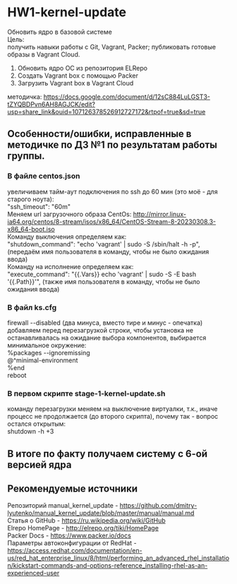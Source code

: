 # HW1-kernel-update
Обновить ядро в базовой системе  
Цель:  
получить навыки работы с Git, Vagrant, Packer;
публиковать готовые образы в Vagrant Cloud.

1) Обновить ядро ОС из репозитория ELRepo
2) Создать Vagrant box c помощью Packer
3) Загрузить Vagrant box в Vagrant Cloud

методичка:
https://docs.google.com/document/d/12sC884LuLGST3-tZYQBDPvn6AH8AGJCK/edit?usp=share_link&ouid=107126378526912727172&rtpof=true&sd=true

## Особенности/ошибки, исправленные в методичке по ДЗ №1 по результатам работы группы.  
### В файле centos.json   
увеличиваем тайм-аут подключения по ssh до 60 мин (это моё - для старого ноута):  
"ssh_timeout": "60m"  
Меняем url загрузочного образа CentOs:   http://mirror.linux-ia64.org/centos/8-stream/isos/x86_64/CentOS-Stream-8-20230308.3-x86_64-boot.iso  
Команду выключения определяем как:  
"shutdown_command": "echo 'vagrant' | sudo -S /sbin/halt -h -p", (передаём имя пользователя в команду, чтобы не было ожидания ввода)  
Команду на исполнение определяем как:  
"execute_command": "{{.Vars}} echo 'vagrant' | sudo -S -E bash '{{.Path}}'",  (также имя пользователя в команду, чтобы не было ожидания ввода)  

### В файл ks.cfg  
firewall --disabled (два минуса, вместо тире и минус - опечатка)  
добавляем перед перезагрузкой строки, чтобы установка не останавливалась на ожидание выбора компонентов, выбирается минимальное окружение:  
%packages --ignoremissing  
@^minimal-environment  
%end  
reboot  

### В первом скрипте stage-1-kernel-update.sh   
команду перезагрузки меняем на выключение виртуалки, т.к., иначе процесс не продолжается (до второго скрипта), почему так - вопрос остался открытым:  
shutdown -h +3  
## В итоге по факту получаем систему с 6-ой версией ядра  

## Рекомендуемые источники  
Репозиторий manual_kernel_update - https://github.com/dmitry-lyutenko/manual_kernel_update/blob/master/manual/manual.md  
Статья о GitHub - https://ru.wikipedia.org/wiki/GitHub   
Elrepo HomePage - http://elrepo.org/tiki/HomePage   
Packer Docs - https://www.packer.io/docs   
Параметры автоконфигурации от RedHat - https://access.redhat.com/documentation/en-us/red_hat_enterprise_linux/8/html/performing_an_advanced_rhel_installation/kickstart-commands-and-options-reference_installing-rhel-as-an-experienced-user  

